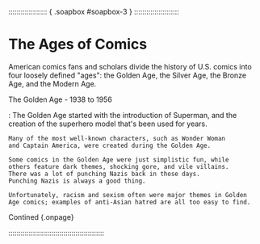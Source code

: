 ::::::::::::::::::: { .soapbox #soapbox-3 } ::::::::::::::::::::::

# The Ages of Comics

American comics fans and scholars divide the history of U.S.
comics into four loosely defined "ages": the Golden Age, the
Silver Age, the Bronze Age, and the Modern Age.

The Golden Age - 1938 to 1956

:   The Golden Age started with the introduction of Superman,
    and the creation of the superhero model that's been used for years. 
  
    Many of the most well-known characters, such as Wonder Woman 
    and Captain America, were created during the Golden Age.
  
    Some comics in the Golden Age were just simplistic fun, while
    others feature dark themes, shocking gore, and vile villains.
    There was a lot of punching Nazis back in those days.
    Punching Nazis is always a good thing. 
  
    Unfortunately, racism and sexism often were major themes in Golden 
    Age comics; examples of anti-Asian hatred are all too easy to find.

Contined [](#soapbox-4){.onpage}

:::::::::::::::::::::::::::::::::::::::::::::::
  
